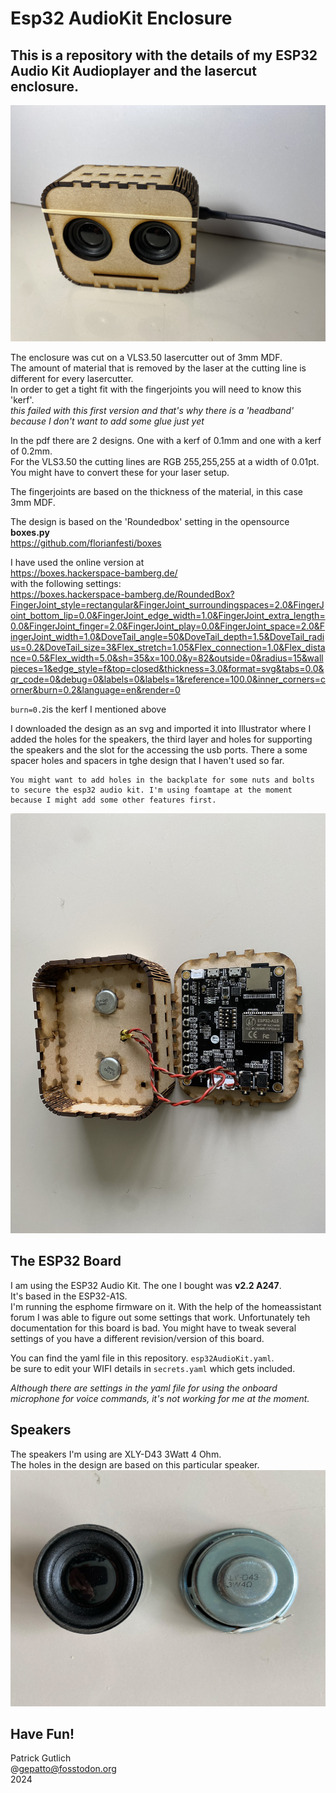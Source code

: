 # Esp32 AudioKit Enclosure

## This is a repository with the details of my ESP32 Audio Kit Audioplayer and the lasercut enclosure.  

![Frontview](/frontview_esp32audiokit_enclosure.jpg)

The enclosure was cut on a VLS3.50 lasercutter out of 3mm MDF.  
The amount of material that is removed by the laser at the cutting line is different for every lasercutter.  
In order to get a tight fit with the fingerjoints you will need to know this 'kerf'.  
*this failed with this first version and that's why there is a 'headband' because I don't want to add some glue just yet*  

In the pdf there are 2 designs. One with a kerf of 0.1mm and one with a kerf of 0.2mm.  
For the VLS3.50 the cutting lines are RGB 255,255,255 at a width of 0.01pt.  
You might have to convert these for your laser setup.  

The fingerjoints are based on the thickness of the material, in this case 3mm MDF.  

The design is based on the 'Roundedbox' setting in the opensource **boxes.py**   
https://github.com/florianfesti/boxes  

I have used the online version at    
https://boxes.hackerspace-bamberg.de/    
with the following settings:  
https://boxes.hackerspace-bamberg.de/RoundedBox?FingerJoint_style=rectangular&FingerJoint_surroundingspaces=2.0&FingerJoint_bottom_lip=0.0&FingerJoint_edge_width=1.0&FingerJoint_extra_length=0.0&FingerJoint_finger=2.0&FingerJoint_play=0.0&FingerJoint_space=2.0&FingerJoint_width=1.0&DoveTail_angle=50&DoveTail_depth=1.5&DoveTail_radius=0.2&DoveTail_size=3&Flex_stretch=1.05&Flex_connection=1.0&Flex_distance=0.5&Flex_width=5.0&sh=35&x=100.0&y=82&outside=0&radius=15&wallpieces=1&edge_style=f&top=closed&thickness=3.0&format=svg&tabs=0.0&qr_code=0&debug=0&labels=0&labels=1&reference=100.0&inner_corners=corner&burn=0.2&language=en&render=0


`burn=0.2`is the kerf I mentioned above

I downloaded the design as an svg and imported it into Illustrator where I added the holes for the speakers, the third layer and holes for supporting the speakers and the slot for the accessing the usb ports. There a some spacer holes and spacers in tghe design that I haven't used so far.  

```
You might want to add holes in the backplate for some nuts and bolts to secure the esp32 audio kit. I'm using foamtape at the moment because I might add some other features first.
```

![insde view](/openview_esp32audiokit_enclosure.jpg)

## The ESP32 Board

I am using the ESP32 Audio Kit.  The one I bought was **v2.2 A247**.  
It's based in the ESP32-A1S.   
I'm running the esphome firmware on it.
With the help of the homeassistant forum I was able to figure out some settings that work. Unfortunately teh documentation for this board is bad.
You might have to tweak several settings of you have a different revision/version of this board.

You can find the yaml file in this repository.
`esp32AudioKit.yaml`.   
be sure to edit your WIFI details in `secrets.yaml` which gets included.

*Although there are settings in the yaml file for using the onboard microphone for voice commands, it's not working for me at the moment.*

## Speakers
The speakers I'm using are XLY-D43 3Watt 4 Ohm.  
The holes in the design are based on this particular speaker.  
![Speakers](speakers.jpg)


## Have Fun!

Patrick Gutlich   
@gepatto@fosstodon.org  
2024